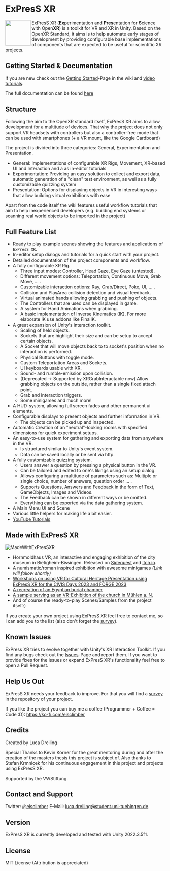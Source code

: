 # ExPresS XR

<img align="left" width="80" height="80" src="https://github.com/eisclimber/ExPresS-XR/assets/49446532/1935b2c9-000b-4440-8bd6-53c087d49b34">
 ExPresS XR (<b>Ex</b>perimentation and <b>Pres</b>entation for <b>S</b>cience with Open<b>XR</b>) is a toolkit for VR and XR in Unity.
Based on the OpenXR Standard, it aims is to help automate early stages of development by providing configurable base implementations of components that are expected to be useful for scientific XR projects.  

## Getting Started & Documentation

If you are new check out the [Getting Started](https://github.com/eisclimber/ExPresS-XR/wiki/Getting-Started)-Page in the wiki and [video tutorials](https://www.youtube.com/playlist?list=PLaAvR_HPw8vhvauv-PpZuULIV3pETSwn_).

The full documentation can be found [here](https://github.com/eisclimber/ExPresS-XR/wiki)


## Structure

Following the aim to the OpenXR standard itself, ExPresS XR aims to allow development for a multitude of devices.
That why the project does not only support VR headsets with controllers but also a controller-free mode that can be used with smartphones (+ a VR mount, like the Google Cardboard)

The project is divided into three categories: General, Experimentation and Presentation.

- General: Implementations of configurable XR Rigs, Movement, XR-based UI and Interaction and a as in-editor tutorials
- Experimentation: Providing an easy solution to collect and export data, automatic generation of a "clean" test environment, as well as a fully customizable quizzing system
- Presentation: Options for displaying objects in VR in interesting ways that allow building virtual exhibitions with ease

Apart from the code itself the wiki features useful workflow tutorials that aim to help inexperienced developers (e.g. building end systems or scanning real world objects to be imported in the project)

## Full Feature List

- Ready to play example scenes showing the features and applications of `ExPresS XR`.
- In-editor setup dialogs and tutorials for a quick start with your project.
- Detailed documentation of the project components and workflow.
- A fully configurable XR Rig.
  - Three input modes: Controller, Head Gaze, Eye Gaze (untested).
  - Different movement options: Teleportation, Continuous Move, Grab Move, ... .
  - Customizable interaction options: Ray, Grab/Direct, Poke, UI, ... .
  - Collision and PlayArea collision detection and visual feedback.
  - Virtual animated hands allowing grabbing and pushing of objects.
  - The Controllers that are used can be displayed in game.
  - A system for Hand Animations when grabbing.
  - A basic implementation of Inverse Kinematics (IK). For more elaborate IK use addons like FinalIK.
- A great expansion of Unity's interaction toolkit.
  - Scaling of held objects.
  - Sockets that are highlight their size and can be setup to accept certain objects.
  - A Socket that will move objects back to to socket's position when no interaction is performed.
  - Physical Buttons with toggle mode.
  - Custom Teleportation Areas and Sockets.
  - UI keyboards usable with XR.
  - Sound- and rumble-emission upon collision.
  - (Deprecated -> Supported by XRGrabInteractable now) Allow grabbing objects on the outside, rather than a single fixed attach point.
  - Grab and interaction triggers.
  - Some minigames and much more!
- A HUD-system, allowing full screen fades and other permanent ui elements.
- Configurable displays to present objects and further information in VR.
  - The objects can be picked up and inspected.
- Automatic Creation of an "neutral"-looking rooms with specified dimensions for quick experiment setups.
- An easy-to-use system for gathering and exporting data from anywhere in the VR.
  - Is structured similar to Unity's event system.
  - Data can be saved locally or be sent via http.
- A fully customizable quizzing system.
  - Users answer a question by pressing a physical button in the VR.
  - Can be tailored and edited to one's likings using an setup dialog.
  - Allows configuring a multitude of parameters such as: Multiple or single choice, number of answers, question order ... .
  - Supports Questions, Answers and Feedback in the form of Text, GameObjects, Images and Videos.
  - The Feedback can be shown in different ways or be omitted.
  - Everything can be exported via the data gathering system.
- A Main Menu UI and Scene
- Various little helpers for making life a bit easier.
- [YouTube Tutorials](https://www.youtube.com/watch?v=-k2wBBZ9a1w&list=PLaAvR_HPw8vhvauv-PpZuULIV3pETSwn_)


## Made with ExPresS XR

![MadeWithExPresSXR](https://github.com/eisclimber/ExPresS-XR/assets/49446532/b0220144-5b62-4bcd-a0eb-a79c20472d0f)

- Hornmoldhaus VR, an interactive and engaging exhibition of the city museum in Bietigheim-Bissingen. Released on [Sidequest](https://sidequestvr.com/app/21084/hornmoldhaus-vr) and [Itch.io](https://eisclimber.itch.io/hornmoldhaus-vr).
- A numismatic/roman inspired exhibition with awesome minigames *(Link will follow shortly)*
- [Workshops on using VR for Cultural Heritage Presentation using ExPresS XR for the CIVIS Days 2023 and FORGE 2023](https://github.com/eisclimber/VRMuseumTemplate)
- [A recreation of an Egyptian burial chamber](https://github.com/eisclimber/VR-Burial-Chamber)
- [A sample serving as an VR-Exhibition of the church in Mühlen a. N.](https://github.com/eisclimber/express-xr-exhibition-kirche-muehlen)
- And of course the ready-to-play Scenes/Samples from the project itself:)

If you create your own project using ExPresS XR feel free to contact me, so I can add you to the list (also don't forget the [survey](https://github.com/eisclimber/ExPresS-XR/blob/main/ExPresS%20XR%20Survey.pdf)).

## Known Issues

ExPress XR tries to evolve together with Unity's XR Interaction Toolkit. If you find any bugs check out the [Issues](https://github.com/eisclimber/ExPresS-XR/issues)-Page and report them. If you want to provide fixes for the issues or expand ExPresS XR's functionality feel free to open a Pull Request.

## Help Us Out

ExPresS XR needs your feedback to improve. For that you will find a [survey](https://github.com/eisclimber/ExPresS-XR/blob/main/ExPresS%20XR%20Survey.pdf) in the repository of your project.

If you like the project you can buy me a coffee (Programmer + Coffee = Code :D): https://ko-fi.com/eisclimber  



## Credits

Created by Luca Dreiling

Special Thanks to Kevin Körner for the great mentoring during and after the creation of the masters thesis this project is subject of. 
Also thanks to Stefan Krmnicek for his continuous engagement in this project and projects using ExPresS XR.

Supported by the VWStiftung.


## Contact and Support 

Twitter: [@eisclimber](https://twitter.com/eisclimber)
E-Mail: [luca.dreiling@student.uni-tuebingen.de](mailto:luca.dreiling@gmx.de).

## Version

ExPresS XR is currently developed and tested with Unity 2022.3.5f1.

## License

MIT License (Attribution is appreciated)
